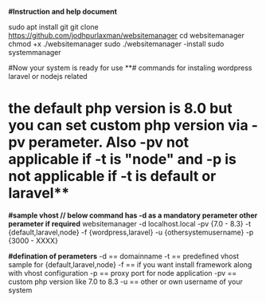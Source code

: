 **#Instruction and help document**

sudo apt install git
git clone https://github.com/jodhpurlaxman/websitemanager
cd websitemanager
chmod +x ./websitemanager
sudo ./websitemanager -install
sudo systemmanager

#Now your system is ready for use
**# commands for instaling wordpress laravel or nodejs related
# the default php version is 8.0 but you can set custom php version via -pv  perameter. Also -pv not applicable if -t is "node" and -p is not applicable if -t is default or laravel**

**#sample vhost // below command has -d as a mandatory perameter other perameter if required**
websitemanager -d localhost.local -pv {7.0 - 8.3} -t {default,laravel,node} -f {wordpress,laravel} -u {othersystemusername} -p {3000 - XXXX}

**#defination of perameters**
-d == domainname
-t == predefined vhost sample for {default,laravel,node}
-f == if you want install framework along with vhost configuration
-p == proxy port for node application
-pv == custom php version like 7.0 to 8.3
-u == other or own username of your system






